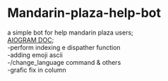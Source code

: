 # Mandarin-plaza-help-bot
a simple bot for help mandarin plaza users;<br />
[AIOGRAM DOC](https://docs.aiogram.dev/en/latest/index.html);<br />
-perform indexing e dispather function<br />
-adding emoji ascii<br />
-/change_language command & others <br />
-grafic fix in column<br />

